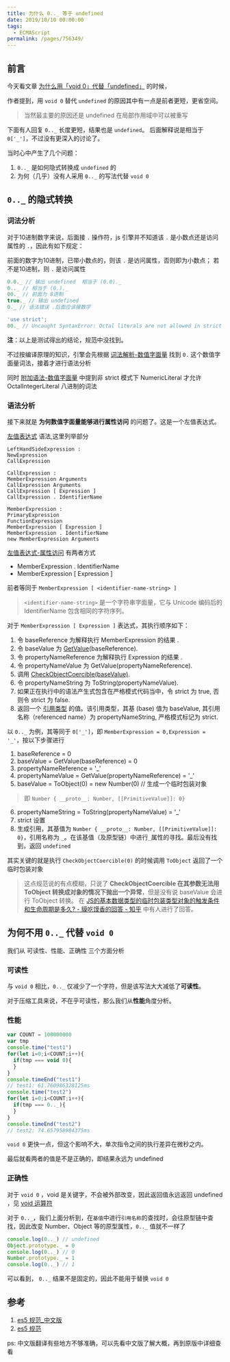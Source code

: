 ```yaml
---
title: 为什么 0.._ 等于 undefined
date: 2019/10/10 00:00:00
tags: 
  - ECMAScript
permalink: /pages/756349/
---
```


## 前言

今天看文章 [为什么用「void 0」代替「undefined」](https://github.com/lessfish/underscore-analysis/issues/1) 的时候，

作者提到，用 `void 0` 替代 `undefined` 的原因其中有一点是前者更短，更省空间。

> 当然最主要的原因还是 undefined 在局部作用域中可以被重写

下面有人回复 `0.._` 长度更短，结果也是 `undefined`。 后面解释说是相当于 `0['_']`，不过没有更深入的讨论了。

当时心中产生了几个问题：

1. `0.._` 是如何隐式转换成 `undefined` 的
2. 为何（几乎）没有人采用 `0.._` 的写法代替 `void 0`


<!-- more -->

## `0.._` 的隐式转换

### 词法分析

对于10进制数字来说，后面接 `.` 操作符，js 引擎并不知道该 `.` 是小数点还是访问属性的 `.`，因此有如下规定：

前面的数字为10进制，已带小数点的，则该 `.` 是访问属性，否则即为小数点；
若不是10进制，则 `.` 是访问属性

```js
0.0._ // 输出 undefined  相当于 (0.0)._ 
0.._ // 相当于 (0.)._
00._ // 前面为 8进制
true._ // 输出 undefined
0._ // 语法错误 .后面应该接数字

'use strict';
00._ // Uncaught SyntaxError: Octal literals are not allowed in strict mode. 严格模式下不会解析成八进制
```

**注**：以上是测试得出的结论，规范中没找到。

不过按编译原理的知识，引擎会先根据 [词法解析-数值字面量](http://yanhaijing.com/es5/#65) 找到 `0.` 这个数值字面量词法，接着才进行语法分析

同时 [附加语法-数值字面量](http://yanhaijing.com/es5/#628) 中提到非 strict 模式下 NumericLiteral 才允许 OctalIntegerLiteral 八进制的词法

### 语法分析

接下来就是 **为何数值字面量能够进行属性访问** 的问题了。这是一个左值表达式。

[左值表达式](http://yanhaijing.com/es5/#162) 语法,这里列举部分
```
LeftHandSideExpression :
NewExpression
CallExpression

CallExpression :
MemberExpression Arguments
CallExpression Arguments
CallExpression [ Expression ]
CallExpression . IdentifierName

MemberExpression :
PrimaryExpression
FunctionExpression
MemberExpression [ Expression ]
MemberExpression . IdentifierName
new MemberExpression Arguments

```

[左值表达式-属性访问](http://yanhaijing.com/es5/#162) 有两者方式

- MemberExpression . IdentifierName
- MemberExpression [ Expression ]

前者等同于 `MemberExpression [ <identifier-name-string> ]`
> `<identifier-name-string>` 是一个字符串字面量，它与 Unicode 编码后的 IdentifierName 包含相同的字符序列。

对于 `MemberExpression [ Expression ]` 表达式，其执行顺序如下： 

1. 令 baseReference 为解释执行 MemberExpression 的结果 .
2. 令 baseValue 为 [GetValue](http://yanhaijing.com/es5/#81)(baseReference).
3. 令 propertyNameReference 为解释执行 Expression 的结果 .
4. 令 propertyNameValue 为 GetValue(propertyNameReference).
5. 调用 [CheckObjectCoercible(baseValue)](http://yanhaijing.com/es5/#114). 
6. 令 propertyNameString 为 ToString(propertyNameValue).
7. 如果正在执行中的语法产生式包含在严格模式代码当中，令 strict 为 true, 否则令 strict 为 false.
8. 返回一个 [引用类型](http://yanhaijing.com/es5/#80) 的值。该引用类型，其基 (base) 值为 baseValue, 其引用名称（referenced name）为 propertyNameString, 严格模式标记为 strict.

以 `0.._` 为例，其等同于 `0['_']`，即 `MemberExpression = 0,Expression = '_'`，按以下步骤进行
1. baseReference = 0
2. baseValue = GetValue(baseReference) = 0
3. propertyNameReference = '_'
4. propertyNameValue = GetValue(propertyNameReference) = '_'
5. baseValue = ToObject(0) = new Number(0) // 生成一个临时包装对象
  > 即 `Number { __proto__: Number, [[PrimitiveValue]]: 0}`
6. propertyNameString = ToString(propertyNameValue) = '_'
7. strict 设置
8. 生成引用，其基值为 `Number { __proto__: Number, [[PrimitiveValue]]: 0}`，引用名称为 `_`。在该基值（及原型链）中进行`_`属性的寻找。最后没有找到，返回 `undefined`

其实关键的就是执行 `CheckObjectCoercible(0)` 的时候调用 `ToObject` 返回了一个临时包装对象

> 这点规范说的有点模糊，只说了 **CheckObjectCoercible 在其参数无法用 ToObject 转换成对象的情况下抛出一个异常**，但是没有说 baseValue 会进行 ToObject 转换。
> 在 [JS的基本数据类型的临时包装类型对象的触发条件和生命周期是多久? - 貘吃馍香的回答 - 知乎](https://www.zhihu.com/question/37117614/answer/70737896) 中有人进行了回答。


## 为何不用 `0.._` 代替 `void 0`

我们从 可读性、性能、正确性 三个方面分析

### 可读性

与 `void 0` 相比，`0.._` 仅减少了一个字符，但是该写法大大减低了**可读性**。

对于压缩工具来说，不在乎可读性，那么我们从**性能**角度分析。

### 性能

```js
var COUNT = 100000000
var tmp
console.time("test1")
for(let i=0;i<COUNT;i++){
  if(tmp === void 0){
  }
}
console.timeEnd("test1")
// test1: 61.760986328125ms
console.time("test2")
for(let i=0;i<COUNT;i++){
  if(tmp === 0.._){
  }
}
console.timeEnd("test2")
// test2: 74.657958984375ms
```

`void 0` 更快一点，但这个影响不大，单次指令之间的执行差异在微秒之内。

最后就看两者的值是不是正确的，即结果永远为 undefined

### 正确性

对于 `void 0` ，void 是关键字，不会被外部改变，因此返回值永远返回 undefined ，见 [void 运算符](http://yanhaijing.com/es5/#172)

对于 `0.._`，我们上面分析到，在`基值`中进行`引用名称`的查找时，会往原型链中查找，因此改变 Number、Object 等的原型属性，`0.._` 值就不一样了
```js
console.log(0.._) // undefined
Object.prototype._ = 0
console.log(0.._) // 0
Number.prototype._ = 1
console.log(0.._) // 1
```

可以看到， `0.._` 结果不是固定的，因此不能用于替换 `void 0`


## 参考

1. [es5 规范_中文版](http://yanhaijing.com/es5/)
2. [es5 规范](https://www.ecma-international.org/ecma-262/5.1/)

ps: 中文版翻译有些地方不够准确，可以先看中文版了解大概，再到原版中详细查看